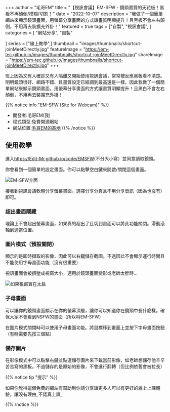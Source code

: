 +++
author = "毛哥EM"
title = "【視訊會議】EM-SFW - 鏡頭畫質的天花板！黑板不再顛倒/模糊/切割！"
date = "2022-10-07"
description = "我做了一個簡單網站來顯示鏡頭畫面，用螢幕分享畫面的方式讓畫質明顯提升！且黑板不會左右顛倒，不用再去裝擴充外掛！"
featured = true
tags = ["自製",
    "視訊會議",
]
categories = [
    "網站分享",
     "自製"

]
series = ["線上教學",]
thumbnail = "images/thumbnails/shortcut-joinMeetDirectly.jpg"
featureImage = "https://em-tec.github.io/images/thumbnails/shortcut-joinMeetDirectly.jpg"
shareImage = "https://em-tec.github.io/images/thumbnails/shortcut-joinMeetDirectly.jpg"
+++

班上因為又有人確診又有人隔離又開始使用視訊會議，常常被反應黑板看不清楚。明明鏡頭很好、網路不錯、且畫質設定已經調到最高還是一樣。因此我做了一個簡單網站來顯示鏡頭畫面，用螢幕分享畫面的方式讓畫質明顯提升！且黑白不會左右顛倒，不用再去裝擴充外掛！

<!--more-->

{{% notice info "EM-SFW (Site for Webcam)" %}}

* 開發者:毛哥EM(我)
* 程式類型:免費開源網站
* 網站位置:[毛哥EM的基地](https://Edit-Mr.github.io/code/EMSFW)
{{% /notice %}}

## 使用教學

進入<https://Edit-Mr.github.io/code/EMSFW>(不分大小寫）並同意讀取鏡頭。

你會看到一個簡單的設定畫面。你可以點擊空白鍵來開啟/關閉這個畫面。

![EM-SFW介面](https://EM-Tec.github.io/images/EM-SFW.png)

接著到視訊會議軟體分享螢幕畫面。選擇分享分頁且不用分享音訊（因為也沒有）即可。

### 超出畫面隱藏

理論上不會超出螢幕畫面，如果真的超出了且切到畫面可以將此功能關閉。滑動滾軸到適當位置。

### 圖片模式（預設關閉）

顯示的是即時擷取的影像，因此可以右鍵儲存截圖。不過因此不會顯示運行時間且不能使用字母畫面功能（沒有很重要）

視訊畫面會被擠壓成視窗大小，適用於鏡頭畫面變形或老師太胖時...

![如果視窗實在太扁](https://EM-Tec.github.io/images/EM-SFW-over.png)

### 子母畫面

可以讓你的鏡頭畫面顯示在你的螢幕頂層，讓你可以知道你在鏡頭中長什麼樣。確保大家不會看到NSFW的畫面（所以叫EM-SFW）

在圖片模式關閉時可以使用子母畫面功能。將鼠標移到畫面上並按下字母畫面按鈕（有時需要先按三個點）

### 儲存圖片

在影像模式中可以點擊右鍵並點選儲存圖片來下載當前影像，如老師想儲存他辛辛苦苦寫的黑板。不過儲存的是原始的影像，不會進行翻轉（但比例依舊會被拉長）

{{% notice tip "提示" %}}

如果你覺得這個免費的網站有幫助到你請分享讓更多人可以有更好的線上上課體驗，讓沒有理由_不認真上課_

{{% /notice %}}
